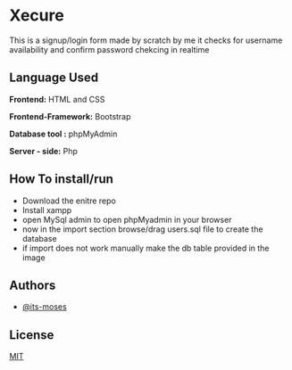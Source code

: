 
# Xecure 

This is a signup/login form made by scratch by me 
it checks for username availability and confirm password chekcing in realtime 


## Language Used

**Frontend:** HTML and CSS

**Frontend-Framework:** Bootstrap

**Database tool :** phpMyAdmin 

**Server - side:** Php


## How To install/run
- Download the enitre repo
- Install xampp
- open MySql admin to open phpMyadmin in your browser
- now in the import section browse/drag users.sql file to create the database
- if import does not work manually make the db table provided in the image

    
## Authors

- [@its-moses](https://github.com/its-moses)


## License

[MIT](https://choosealicense.com/licenses/mit/)

